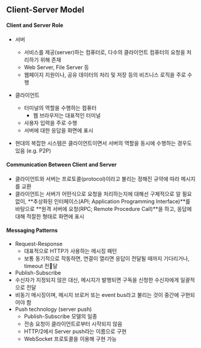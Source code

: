## Client-Server Model



#### Client and Server Role

- 서버

  - 서비스를 제공(server)하는 컴퓨터로, 다수의 클라이언트 컴퓨터의 요청을 처리하기 위해 존재
  - Web Server, File Server 등
  - 웹페이지 지원이나, 공유 데이터의 처리 및 저장 등의 비즈니스 로직을 주로 수행

- 클라이언트

  - 터미널의 역할을 수행하는 컴퓨터
    - 웹 브라우저는 대표적인 터미널
  - 사용자 입력을 주로 수행
  - 서버에 대한 응답을 화면에 표시

- 현대의 복잡한 시스템은 클라이언트이면서 서버의 역할을 동시에 수행하는 경우도 있음 (e.g. P2P)



#### Communication Between Client and Server

- 클라이언트와 서버는 프로토콜(protocol)이라고 불리는 정해진 규약에 따라 메시지를 교환
- 클라이언트는 서버가 어떤식으로 요청을 처리하는지에 대해선 구체적으로 알 필요없이, **추상화된 인터페이스(API; Application Programming Interface)**를 바탕으로 **원격 서버에 요청(RPC; Remote Procedure Call)**을 하고, 응답에 대해 적절한 형태로 화면에 표시



#### Messaging Patterns

- Request-Response
  - 대표적으로 HTTP가 사용하는 메시징 패턴
  - 보통 동기적으로 작동하면, 연결이 열리면 응답이 전달될 때까지 기다리거나, timeout 전달
-   Publish-Subscribe
  - 수신자가 지정되지 않은 대신, 메시지가 발행되면 구독을 신청한 수신자에게 일괄적으로 전달
  - 비동기 메시징이며, 메시지 브로커 또는 event bus라고 불리는 것이 중간에 구현되어야 함
- Push technology (server push)
  - Publish-Subscribe 모델의 일종
  - 전송 요청이 클라이언트로부터 시작되지 않음
  - HTTP/2에서 Server push라는 이름으로 구현
  - WebSocket 프로토콜을 이용해 구현 가능



